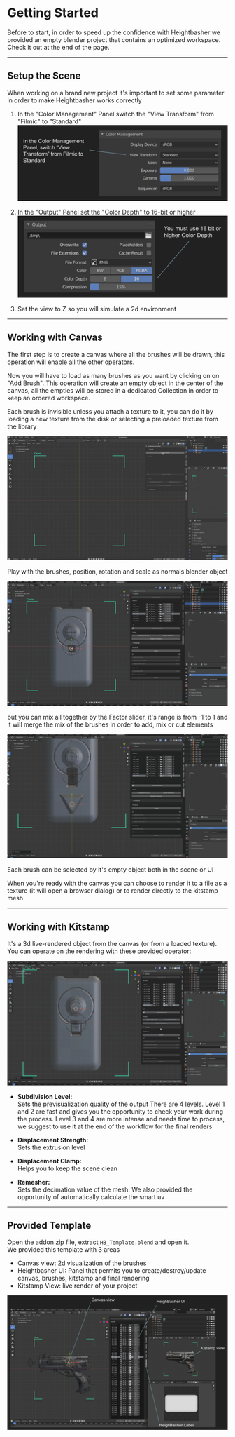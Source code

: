 # Getting Started

Before to start, in order to speed up the confidence with Heightbasher we provided an empty blender project that contains an optimized workspace.
Check it out at the end of the page.

---

## Setup the Scene
When working on a brand new project it's important to set some parameter in order to make Heightbasher works correctly

1. In the "Color Management" Panel switch the "View Transform" from "Filmic" to "Standard"
![Color Management Panel](img/color_management_panel.png)  
  

1. In the "Output" Panel set the "Color Depth" to 16-bit or higher
![Output Panel](img/output_panel.png)

1. Set the view to Z so you will simulate a 2d environment

---

## Working with Canvas

The first step is to create a canvas where all the brushes will be drawn, this operation will enable all the other operators.

Now you will have to load as many brushes as you want by clicking on on "Add Brush". 
This operation will create an empty object in the center of the canvas, all the empties will be stored in a dedicated Collection in order to keep an ordered workspace.

Each brush is invisible unless you attach a texture to it, you can do it by loading a new texture from the disk or selecting a preloaded texture from the library

![Heightbasher](img/HB_01.gif)

Play with the brushes, position, rotation and scale as normals blender object

![Heightbasher](img/HB_02.gif)

but you can mix all together by the Factor slider, it's range is from -1 to 1 and it will merge the mix of the brushes in order to add, mix or cut elements

![Heightbasher](img/HB_03.gif)

Each brush can be selected by it's empty object both in the scene or UI


When you're ready with the canvas you can choose to render it to a file as a texture (it will open a browser dialog) or to render directly to the kitstamp mesh

---
## Working with Kitstamp

It's a 3d live-rendered object from the canvas (or from a loaded texture).
You can operate on the rendering with these provided operator:

![Heightbasher](img/HB_04.gif)

- **Subdivision Level:**  
Sets the previsualization quality of the output
There are 4 levels.
Level 1 and 2 are fast and gives you the opportunity to check your work during the process.
Level 3 and 4 are more intense and needs time to process, we suggest to use it at the end of the workflow for the final renders


- **Displacement Strength:**  
Sets the extrusion level

- **Displacement Clamp:**  
Helps you to keep the scene clean

- **Remesher:**  
Sets the decimation value of the mesh. We also provided the opportunity of automatically calculate the smart uv


---
## Provided Template

Open the addon zip file, extract `HB_Template.blend` and open it.  
We provided this template with 3 areas

- Canvas view: 2d visualization of the brushes
- Heightbasher UI: Panel that permits you to create/destroy/update canvas, brushes, kitstamp and final rendering
- Kitstamp View: live render of your project

![Heightbasher](img/template.png)